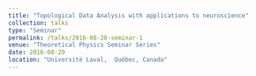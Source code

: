 ```yaml
---
title: "Topological Data Analysis with applications to neuroscience"
collection: talks
type: "Seminar"
permalink: /talks/2016-08-20-seminar-1
venue: "Theoretical Physics Seminar Series"
date: 2016-08-20
location: "Université Laval,  Québec, Canada"
---
```

